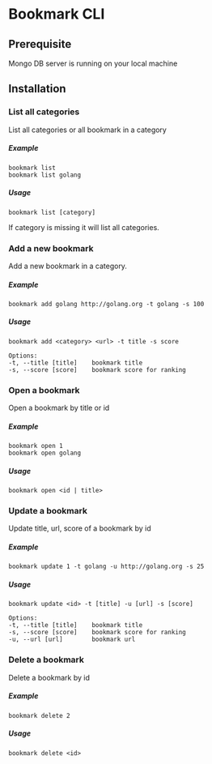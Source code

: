 # Bookmark CLI

## Prerequisite
Mongo DB server is running on your local machine

## Installation

### List all categories

List all categories or all bookmark in a category
##### Example

```
bookmark list
bookmark list golang
```

##### Usage

```
bookmark list [category]
```

If category is missing it will list all categories.

### Add a new bookmark

Add a new bookmark in a category.
##### Example

```
bookmark add golang http://golang.org -t golang -s 100
```

##### Usage

```
bookmark add <category> <url> -t title -s score

Options:
-t, --title [title]    bookmark title
-s, --score [score]    bookmark score for ranking
```

### Open a bookmark

Open a bookmark by title or id
##### Example

```
bookmark open 1
bookmark open golang
```

##### Usage

```
bookmark open <id | title>
```

### Update a bookmark

Update title, url, score of a bookmark by id
##### Example

```
bookmark update 1 -t golang -u http://golang.org -s 25
```

##### Usage

```
bookmark update <id> -t [title] -u [url] -s [score]

Options:
-t, --title [title]    bookmark title
-s, --score [score]    bookmark score for ranking
-u, --url [url]        bookmark url
```

### Delete a bookmark

Delete a bookmark by id
##### Example

```
bookmark delete 2
```

##### Usage

```
bookmark delete <id>
```
